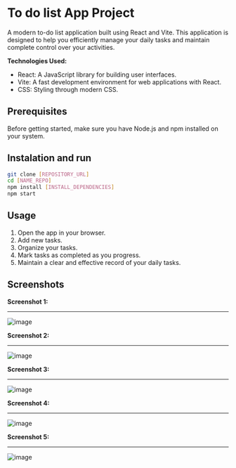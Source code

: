 # To do list App Project

A modern to-do list application built using React and Vite. This application is designed to help you efficiently manage your daily tasks and maintain complete control over your activities.

**Technologies Used:**

* React: A JavaScript library for building user interfaces.
* Vite: A fast development environment for web applications with React.
* CSS: Styling through modern CSS.


## Prerequisites

Before getting started, make sure you have Node.js and npm installed on your system.

## Instalation and run

```bash
git clone [REPOSITORY_URL]
cd [NAME_REPO]
npm install [INSTALL_DEPENDENCIES]
npm start
```
## Usage

1. Open the app in your browser.
2. Add new tasks.
3. Organize your tasks.
4. Mark tasks as completed as you progress.
5. Maintain a clear and effective record of your daily tasks.

## Screenshots

**Screenshot 1:**
***
![image](https://github.com/Satch5918/task-list-tp-final/assets/79940633/adfe9de7-5401-4d0c-881f-58684c871d5e)

**Screenshot 2:**
***
![image](https://github.com/Satch5918/task-list-tp-final/assets/79940633/9c37f86a-ac1e-4a25-b784-77037ee91ef2)

**Screenshot 3:**
***
![image](https://github.com/Satch5918/task-list-tp-final/assets/79940633/afeed656-ece1-4043-a26d-63d6ff8a58f2)

**Screenshot 4:**
***
![image](https://github.com/Satch5918/task-list-tp-final/assets/79940633/de118348-833e-42f9-bec1-bebc0a33e3b6)

**Screenshot 5:**
***
![image](https://github.com/Satch5918/task-list-tp-final/assets/79940633/c6adf6c8-a25f-4db2-9be4-ad195a5afcb9)

